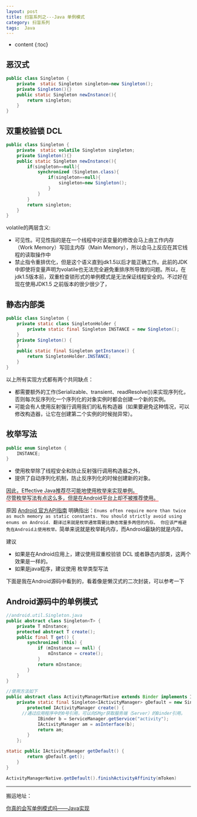 ```yaml
---
layout: post
title: 扫盲系列之---Java 单例模式
category: 扫盲系列
tags:  Java
---
```


* content
{:toc}

##  恶汉式
```java
public class Singleton {
	private  static Singleton singleton=new Singleton();
	private Singleton(){}
	public static Singleton newInstance(){
		return singleton;
	}
}
```
## 双重校验锁 DCL
```java
public class Singleton {
	private  static volatile Singleton singleton;
	private Singleton(){}
	public static Singleton newInstance(){
		if(singleton==null){
			synchronized (Singleton.class){
				if(singleton==null){
					singleton=new Singleton();
				}
			}
		}
		return singleton;
	}
}
```
volatile的两层含义:
*  可见性。可见性指的是在一个线程中对该变量的修改会马上由工作内存（Work Memory）写回主内存（Main Memory），所以会马上反应在其它线程的读取操作中
*  禁止指令重排优化，但是这个语义直到jdk1.5以后才能正确工作。此前的JDK中即使将变量声明为volatile也无法完全避免重排序所导致的问题。所以，在jdk1.5版本前，双重检查锁形式的单例模式是无法保证线程安全的。不过好在现在使用JDK1.5 之前版本的很少很少了，

##  静态内部类
```java
public class Singleton {
	private static class SingletonHolder {
		private static final Singleton INSTANCE = new Singleton();
	}
	private Singleton() {
	}
	public static final Singleton getInstance() {
		return SingletonHolder.INSTANCE;
	}
}
```
以上所有实现方式都有两个共同缺点：
* 都需要额外的工作(Serializable、transient、readResolve())来实现序列化，否则每次反序列化一个序列化的对象实例时都会创建一个新的实例。
* 可能会有人使用反射强行调用我们的私有构造器（如果要避免这种情况，可以修改构造器，让它在创建第二个实例的时候抛异常）。

## 枚举写法
```java
public enum Singleton {
    INSTANCE;
}
```
* 使用枚举除了线程安全和防止反射强行调用构造器之外，
* 提供了自动序列化机制，防止反序列化的时候创建新的对象。

<span style="border-bottom:1px solid red;">因此，Effective Java推荐尽可能地使用枚举来实现单例。   
尽管枚举写法有点这么多，但是在Android平台上却不被推荐使用。</span>

原因 [Android 官方API指南](https://developer.android.com/topic/performance/memory.html) 明确指出：`Enums often require more than twice as much memory as static constants. You should strictly avoid using enums on Android. 翻译过来就是枚举通常需要比静态常量多两倍的内存。 你应该严格避免在Android上使用枚举。`简单来说就是枚举耗内存，而Android最缺的就是内存。


建议
* 如果是在Android应用上，建议使用双重校验锁 DCL  或者静态内部类，这两个效果是一样的。
* 如果是java程序，建议使用 枚举类型写法


下面是我在Android源码中看到的，看着像是懒汉式的二次封装，可以参考一下
##  Android源码中的单例模式
```java
//android.util.Singleton.java
public abstract class Singleton<T> {
	private T mInstance;
	protected abstract T create();
	public final T get() {
		synchronized (this) {
			if (mInstance == null) {
				mInstance = create();
			}
			return mInstance;
		}
	}
}

//使用方法如下
public abstract class ActivityManagerNative extends Binder implements IActivityManager {
	private static final Singleton<IActivityManager> gDefault = new Singleton<IActivityManager>() {
		protected IActivityManager create() {
      //通过应用程序中的0号引用，可以向SMgr获取服务端（Server）的Binder引用。
			IBinder b = ServiceManager.getService("activity");
			IActivityManager am = asInterface(b);
			return am;
		}
	};

static public IActivityManager getDefault() {
		return gDefault.get();
	}
}

ActivityManagerNative.getDefault().finishActivityAffinity(mToken)
```

- - - -
搬运地址：   

 [你真的会写单例模式吗——Java实现](http://www.importnew.com/18872.html)
